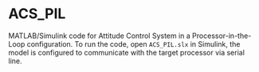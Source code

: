 # ACS_PIL

MATLAB/Simulink code for Attitude Control System in a Processor-in-the-Loop configuration. 
To run the code, open `ACS_PIL.slx` in Simulink, the model is configured to communicate with the target processor via serial line.

